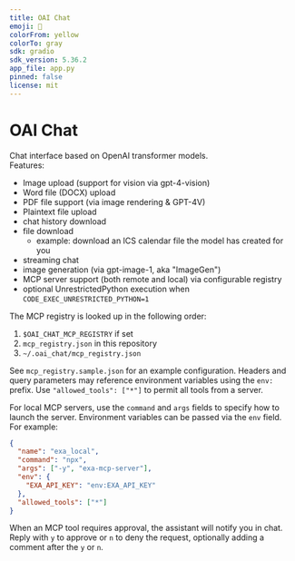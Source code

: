 ```yaml
---
title: OAI Chat
emoji: 🤖
colorFrom: yellow
colorTo: gray
sdk: gradio
sdk_version: 5.36.2
app_file: app.py
pinned: false
license: mit
---
```


# OAI Chat

Chat interface based on OpenAI transformer models. \
Features:
 * Image upload (support for vision via gpt-4-vision)
 * Word file (DOCX) upload
 * PDF file support (via image rendering & GPT-4V)
 * Plaintext file upload
 * chat history download
 * file download
   * example: download an ICS calendar file the model has created for you
* streaming chat
* image generation (via gpt-image-1, aka "ImageGen")
* MCP server support (both remote and local) via configurable registry
* optional UnrestrictedPython execution when `CODE_EXEC_UNRESTRICTED_PYTHON=1`

The MCP registry is looked up in the following order:
1. `$OAI_CHAT_MCP_REGISTRY` if set
2. `mcp_registry.json` in this repository
3. `~/.oai_chat/mcp_registry.json`

See `mcp_registry.sample.json` for an example configuration.
Headers and query parameters may reference environment variables using the `env:` prefix.
Use `"allowed_tools": ["*"]` to permit all tools from a server.

For local MCP servers, use the `command` and `args` fields to specify how to launch the server. Environment variables can be passed via the `env` field. For example:
```json
{
  "name": "exa_local",
  "command": "npx",
  "args": ["-y", "exa-mcp-server"],
  "env": {
    "EXA_API_KEY": "env:EXA_API_KEY"
  },
  "allowed_tools": ["*"]
}
```

When an MCP tool requires approval, the assistant will notify you in chat.
Reply with `y` to approve or `n` to deny the request, optionally adding a comment after the `y` or `n`.
